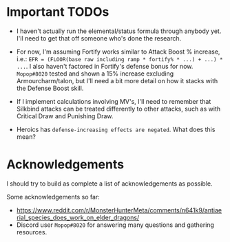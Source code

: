 # Important TODOs

- I haven't actually run the elemental/status formula through anybody yet. I'll need to get that off someone who's done the research.

- For now, I'm assuming Fortify works similar to Attack Boost % increase, i.e.: `EFR = (FLOOR(base raw including ramp * fortify% * ...) + ...) * ...`. I also haven't factored in Fortify's defense bonus for now. `Mopop#8020` tested and shown a 15% increase excluding Armourcharm/talon, but I'll need a bit more detail on how it stacks with the Defense Boost skill.

- If I implement calculations involving MV's, I'll need to remember that Silkbind attacks can be treated differently to other attacks, such as with Critical Draw and Punishing Draw.

- Heroics has `defense-increasing effects are negated`. What does this mean?

# Acknowledgements

I should try to build as complete a list of acknowledgements as possible.

Some acknowledgements so far:

- <https://www.reddit.com/r/MonsterHunterMeta/comments/n641k9/antiaerial_species_does_work_on_elder_dragons/>
- Discord user `Mopop#8020` for answering many questions and gathering resources.
